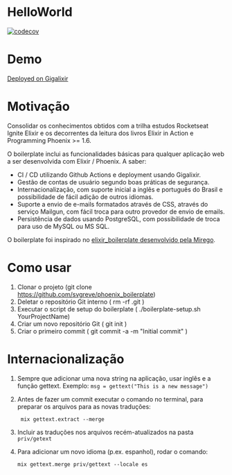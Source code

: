 # HelloWorld

[![codecov](https://codecov.io/gh/svgreve/phoenix_boilerplate/branch/main/graph/badge.svg?token=R0RNKX31D3)](https://codecov.io/gh/svgreve/phoenix_boilerplate)

# Demo

[Deployed on Gigalixir](https://witty-advanced-amphibian.gigalixirapp.com/)


# Motivação

Consolidar os conhecimentos obtidos com a trilha estudos Rocketseat Ignite Elixir e os decorrentes da leitura dos livros Elixir in Action e Programming Phoenix >= 1.6.

O boilerplate inclui as funcionalidades básicas para qualquer aplicação web a ser desenvolvida com Elixir / Phoenix. A saber:

- CI / CD utilizando Github Actions e deployment usando Gigalixir.
- Gestão de contas de usuário segundo boas práticas de segurança.
- Internacionalização, com suporte inicial a inglês e português do Brasil e possibilidade de fácil adição de outros idiomas.
- Suporte a envio de e-mails formatados através de CSS, através do serviço Mailgun, com fácil troca para outro provedor de envio de emails.
- Persistência de dados usando PostgreSQL, com possibilidade de troca para uso de MySQL ou MS SQL.

O boilerplate foi inspirado no [elixir_boilerplate desenvolvido pela Mirego](https://github.com/mirego/elixir-boilerplate).

# Como usar

1. Clonar o projeto (git clone https://github.com/svgreve/phoenix_boilerplate)
2. Deletar o repositório Git interno ( rm -rf .git )
3. Executar o script de setup do boilerplate ( ./boilerplate-setup.sh YourProjectName)
4. Criar um novo repositório Git ( git init )
5. Criar o primeiro commit ( git commit -a -m "Initial commit" )

# Internacionalização

1. Sempre que adicionar uma nova string na aplicação, usar inglês e a função gettext. Exemplo:
			```msg = gettext("This is a new message")```
			
2. Antes de fazer um commit executar o comando no terminal, para preparar os arquivos para as novas traduções:

		mix gettext.extract --merge
		
3. Incluir as traduções nos arquivos recém-atualizados na pasta ``priv/getext``
4. Para adicionar um novo idioma (p.ex. espanhol), rodar o comando:

	```mix gettext.merge priv/gettext --locale es```

